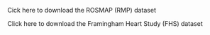 Cick here to download the ROSMAP (RMP) dataset

Click here to download the Framingham Heart Study (FHS) dataset

